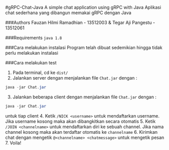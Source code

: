 #gRPC-Chat-Java
A simple chat application using gRPC with Java
Aplikasi chat sederhana yang dibangun memakai gRPC dengan Java

###Authors
Fauzan Hilmi Ramadhian - 13512003 & 
Tegar Aji Pangestu - 13512061

###Requirements
```java 1.8```

###Cara melakukan instalasi
Program telah dibuat sedemikian hingga tidak perlu melakukan instalasi

###Cara melakukan test

 1. Pada terminal, cd ke ```dist/```
 2.  Jalankan server dengan menjalankan file ```Chat.jar``` dengan :
```java
java -jar Chat.jar
```
 3.  Jalankan beberapa client dengan menjalankan file ```Chat.jar``` dengan :
```java
java -jar Chat.jar
``` 
untuk tiap client
 4. Ketik ```/NICK <username>``` untuk mendaftarkan username. Jika username kosong maka akan dibangkitkan secara otomatis
 5. Ketik ```/JOIN <channelname>``` untuk mendaftarkan diri ke sebuah channel. Jika nama channel kosong maka akan terdaftar otomatis ke  ```channelname```
 6. Kirimkan chat dengan mengetik ```@<channelname> <chatmessage>``` untuk mengetik pesan
 7. Voila!

 
